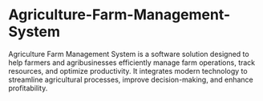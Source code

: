 # Agriculture-Farm-Management-System
Agriculture Farm Management System is a software solution designed to help farmers and agribusinesses efficiently manage farm operations, track resources, and optimize productivity. It integrates modern technology to streamline agricultural processes, improve decision-making, and enhance profitability.
